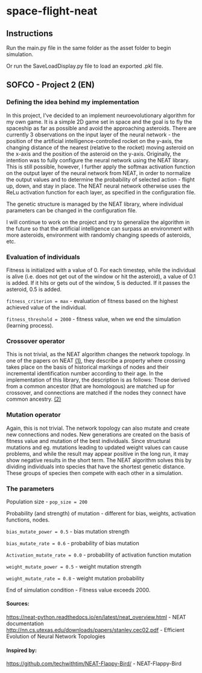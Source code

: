 # space-flight-neat

## Instructions

Run the main.py file in the same folder as the asset folder to begin simulation.

Or run the SaveLoadDisplay.py file to load an exported .pkl file.

## SOFCO - Project 2 (EN)

### Defining the idea behind my implementation

In this project, I've decided to an implement neuroevolutionary algorithm for my own game. It is a simple 2D game set in space and the goal is to fly the spaceship as far as possible and avoid the approaching asteroids. There are currently 3 observations on the input layer of the neural network - the position of the artificial intelligence-controlled rocket on the y-axis, the changing distance of the nearest (relative to the rocket) moving asteroid on the x-axis and the position of the asteroid on the y-axis. Originally, the intention was to fully configure the neural network using the NEAT library. 
This is still possible, however, I further apply the softmax activation function on the output layer of the neural network from NEAT, in order to normalize the output values and to determine the probability of selected action - flight up, down, and stay in place. The NEAT neural network otherwise uses the ReLu activation function for each layer, as specified in the configuration file.

The genetic structure is managed by the NEAT library, where individual parameters can be changed in the configuration file.

I will continue to work on the project and try to generalize the algorithm in the future so that the artificial intelligence can surpass an environment with more asteroids, environment with randomly changing speeds of asteroids, etc.

### Evaluation of individuals

Fitness is initialized with a value of 0. For each timestep, while the individual is alive (i.e. does not get out of the window or hit the asteroid), a value of 0.1 is added. If it hits or gets out of the window, 5 is deducted. If it passes the asteroid, 0.5 is added.

`fitness_criterion = max` - evaluation of fitness based on the highest achieved value of the individual.

`fitness_threshold = 2000` - fitness value, when we end the simulation (learning process).


### Crossover operator

This is not trivial, as the NEAT algorithm changes the network topology. In one of the papers on NEAT [(1)](http://nn.cs.utexas.edu/downloads/papers/stanley.cec02.pdf), they describe a property where crossing takes place on the basis of historical markings of nodes and their incremental identification number according to their age. In the implementation of this library, the description is as follows: Those derived from a common ancestor (that are homologous) are matched up for crossover, and connections are matched if the nodes they connect have common ancestry. [(2)](https://neat-python.readthedocs.io/en/latest/neat_overview.html)

### Mutation operator

Again, this is not trivial. The network topology can also mutate and create new connections and nodes. New generations are created on the basis of fitness value and mutation of the best individuals. Since structural mutations and eg. mutations leading to updated weight values can cause problems, and while the result may appear positive in the long run, it may show negative results in the short term. The NEAT algorithm solves this by dividing individuals into species that have the shortest genetic distance. These groups of species then compete with each other in a simulation.

### The parameters

Population size - `pop_size = 200`

Probability (and strength) of mutation - different for bias, weights, activation functions, nodes.

`bias_mutate_power = 0.5` - bias mutation strength

`bias_mutate_rate = 0.6` - probability of bias mutation

`Activation_mutate_rate = 0.0` - probability of activation function mutation

`weight_mutate_power = 0.5` - weight mutation strength

`weight_mutate_rate = 0.8` - weight mutation probability

End of simulation condition - Fitness value exceeds 2000.

#### Sources:

https://neat-python.readthedocs.io/en/latest/neat_overview.html - NEAT documentation
http://nn.cs.utexas.edu/downloads/papers/stanley.cec02.pdf - Efficient Evolution of Neural Network Topologies

#### Inspired by:

https://github.com/techwithtim/NEAT-Flappy-Bird/ - NEAT-Flappy-Bird
